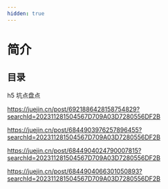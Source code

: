 ```yaml
---
hidden: true
---
```

# 简介

## 目录

h5 坑点盘点

https://juejin.cn/post/6921886428158754829?searchId=202311281504567D709A03D7280556DF2B

https://juejin.cn/post/6844903976257896455?searchId=202311281504567D709A03D7280556DF2B

https://juejin.cn/post/6844904024790007815?searchId=202311281504567D709A03D7280556DF2B

https://juejin.cn/post/6844904066301050893?searchId=202311281504567D709A03D7280556DF2B






